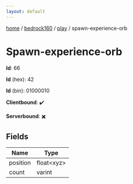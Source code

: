 ```yaml
---
layout: default
---
```


[home](/)  /  [bedrock160](/protocol/bedrock160)  /  [play](/protocol/bedrock160/play)  /  spawn-experience-orb

# Spawn-experience-orb

**Id**: 66

**Id** (hex): 42

**Id** (bin): 01000010

**Clientbound**: ✔️

**Serverbound**: ✖️

## Fields

Name | Type
---|---
position | float&lt;xyz&gt;
count | varint

